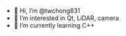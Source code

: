 - 👋 Hi, I’m @twchong831
- 👀 I’m interested in Qt, LiDAR, camera
- 🌱 I’m currently learning C++

<!---
twchong831/twchong831 is a ✨ special ✨ repository because its `README.md` (this file) appears on your GitHub profile.
You can click the Preview link to take a look at your changes.
--->

